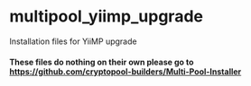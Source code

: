 # multipool_yiimp_upgrade
Installation files for YiiMP upgrade

#### These files do nothing on their own please go to https://github.com/cryptopool-builders/Multi-Pool-Installer
